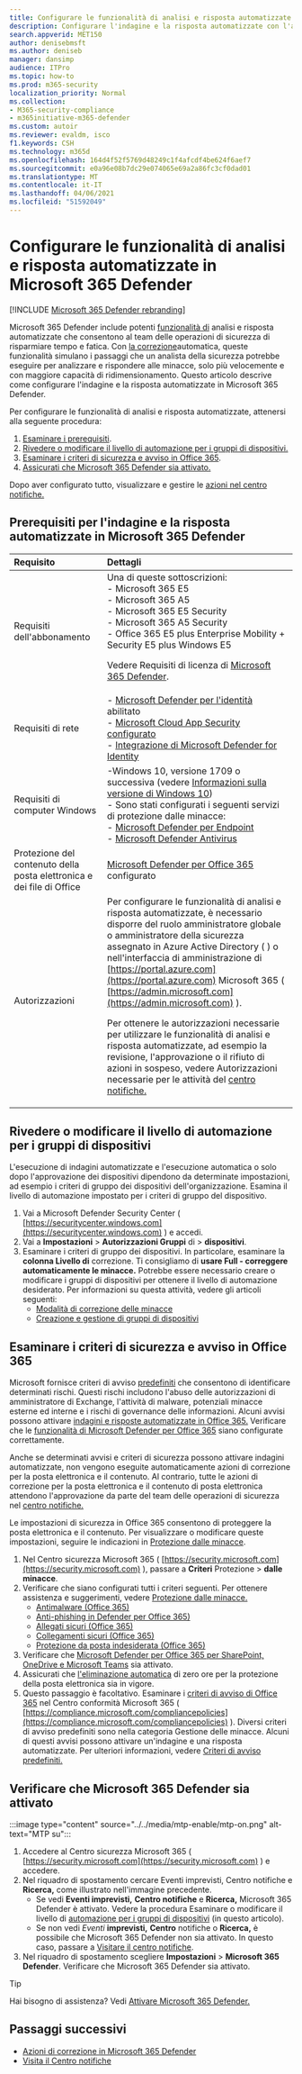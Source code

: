 ```yaml
---
title: Configurare le funzionalità di analisi e risposta automatizzate in Microsoft 365 Defender
description: Configurare l'indagine e la risposta automatizzate con l'auto-riparazione in Microsoft 365 Defender
search.appverid: MET150
author: denisebmsft
ms.author: deniseb
manager: dansimp
audience: ITPro
ms.topic: how-to
ms.prod: m365-security
localization_priority: Normal
ms.collection:
- M365-security-compliance
- m365initiative-m365-defender
ms.custom: autoir
ms.reviewer: evaldm, isco
f1.keywords: CSH
ms.technology: m365d
ms.openlocfilehash: 164d4f52f5769d48249c1f4afcdf4be624f6aef7
ms.sourcegitcommit: e0a96e08b7dc29e074065e69a2a86fc3cf0dad01
ms.translationtype: MT
ms.contentlocale: it-IT
ms.lasthandoff: 04/06/2021
ms.locfileid: "51592049"
---
```

# <a name="configure-automated-investigation-and-response-capabilities-in-microsoft-365-defender"></a>Configurare le funzionalità di analisi e risposta automatizzate in Microsoft 365 Defender

[!INCLUDE [Microsoft 365 Defender rebranding](../includes/microsoft-defender.md)]

Microsoft 365 Defender include potenti [funzionalità di](m365d-autoir.md) analisi e risposta automatizzate che consentono al team delle operazioni di sicurezza di risparmiare tempo e fatica. Con [la correzione](m365d-autoir.md#how-automated-investigation-and-self-healing-works)automatica, queste funzionalità simulano i passaggi che un analista della sicurezza potrebbe eseguire per analizzare e rispondere alle minacce, solo più velocemente e con maggiore capacità di ridimensionamento. Questo articolo descrive come configurare l'indagine e la risposta automatizzate in Microsoft 365 Defender.

Per configurare le funzionalità di analisi e risposta automatizzate, attenersi alla seguente procedura:

1. [Esaminare i prerequisiti](#prerequisites-for-automated-investigation-and-response-in-microsoft-365-defender).
2. [Rivedere o modificare il livello di automazione per i gruppi di dispositivi.](#review-or-change-the-automation-level-for-device-groups)
3. [Esaminare i criteri di sicurezza e avviso in Office 365](#review-your-security-and-alert-policies-in-office-365).
4. [Assicurati che Microsoft 365 Defender sia attivato.](#make-sure-microsoft-365-defender-is-turned-on)

Dopo aver configurato tutto, visualizzare e gestire le [azioni nel centro notifiche.](m365d-autoir-actions.md)

## <a name="prerequisites-for-automated-investigation-and-response-in-microsoft-365-defender"></a>Prerequisiti per l'indagine e la risposta automatizzate in Microsoft 365 Defender

|Requisito |Dettagli |
|:----|:----|
|Requisiti dell'abbonamento |Una di queste sottoscrizioni: <br/>- Microsoft 365 E5<br/>- Microsoft 365 A5<br/>- Microsoft 365 E5 Security<br/>- Microsoft 365 A5 Security<br/>- Office 365 E5 plus Enterprise Mobility + Security E5 plus Windows E5<p> Vedere Requisiti di licenza di [Microsoft 365 Defender](./prerequisites.md#licensing-requirements).|
|Requisiti di rete |- [Microsoft Defender per l'identità](/azure-advanced-threat-protection/what-is-atp) abilitato<br/>- [Microsoft Cloud App Security configurato](/cloud-app-security/what-is-cloud-app-security)<br/>- [Integrazione di Microsoft Defender for Identity](/cloud-app-security/mdi-integration) |
|Requisiti di computer Windows |-Windows 10, versione 1709 o successiva (vedere [Informazioni sulla versione di Windows 10](/windows/release-information/)) <br/>- Sono stati configurati i seguenti servizi di protezione dalle minacce:<br/>- [Microsoft Defender per Endpoint](../defender-endpoint/configure-endpoints.md)<br/>- [Microsoft Defender Antivirus](/windows/security/threat-protection/windows-defender-antivirus/configure-windows-defender-antivirus-features) |
|Protezione del contenuto della posta elettronica e dei file di Office |[Microsoft Defender per Office 365](/microsoft-365/security/office-365-security/defender-for-office-365#configure-atp-policies) configurato |
|Autorizzazioni | Per configurare le funzionalità di analisi e risposta automatizzate, è necessario disporre del ruolo amministratore globale o amministratore della sicurezza assegnato in Azure Active Directory ( ) o nell'interfaccia di amministrazione di [https://portal.azure.com](https://portal.azure.com) Microsoft 365 ( [https://admin.microsoft.com](https://admin.microsoft.com) ).<p>Per ottenere le autorizzazioni necessarie per utilizzare le funzionalità di analisi e risposta automatizzate, ad esempio la revisione, l'approvazione o il rifiuto di azioni in sospeso, vedere Autorizzazioni necessarie per le attività del [centro notifiche.](m365d-action-center.md#required-permissions-for-action-center-tasks) |

## <a name="review-or-change-the-automation-level-for-device-groups"></a>Rivedere o modificare il livello di automazione per i gruppi di dispositivi

L'esecuzione di indagini automatizzate e l'esecuzione automatica o solo dopo l'approvazione dei dispositivi dipendono da determinate impostazioni, ad esempio i criteri di gruppo dei dispositivi dell'organizzazione. Esamina il livello di automazione impostato per i criteri di gruppo del dispositivo.

1. Vai a Microsoft Defender Security Center ( [https://securitycenter.windows.com](https://securitycenter.windows.com) ) e accedi.
2. Vai a **Impostazioni**  >  **Autorizzazioni Gruppi** di  >  **dispositivi**.
3. Esaminare i criteri di gruppo dei dispositivi. In particolare, esaminare la **colonna Livello di** correzione. Ti consigliamo di **usare Full - correggere automaticamente le minacce.**  Potrebbe essere necessario creare o modificare i gruppi di dispositivi per ottenere il livello di automazione desiderato. Per informazioni su questa attività, vedere gli articoli seguenti:
   - [Modalità di correzione delle minacce](/windows/security/threat-protection/microsoft-defender-atp/automated-investigations#how-threats-are-remediated)
   - [Creazione e gestione di gruppi di dispositivi](/windows/security/threat-protection/microsoft-defender-atp/machine-groups)

## <a name="review-your-security-and-alert-policies-in-office-365"></a>Esaminare i criteri di sicurezza e avviso in Office 365

Microsoft fornisce criteri di avviso [predefiniti](../../compliance/alert-policies.md) che consentono di identificare determinati rischi. Questi rischi includono l'abuso delle autorizzazioni di amministratore di Exchange, l'attività di malware, potenziali minacce esterne ed interne e i rischi di governance delle informazioni. Alcuni avvisi possono attivare [indagini e risposte automatizzate in Office 365.](../office-365-security/office-365-air.md) Verificare che le [funzionalità di Microsoft Defender per Office 365](/microsoft-365/security/office-365-security/defender-for-office-365) siano configurate correttamente.

Anche se determinati avvisi e criteri di sicurezza possono attivare indagini automatizzate, non vengono eseguite automaticamente azioni di correzione per la posta elettronica e il contenuto. Al contrario, tutte le azioni di correzione per la posta elettronica e il contenuto di posta elettronica attendono l'approvazione da parte del team delle operazioni di sicurezza nel [centro notifiche.](m365d-action-center.md)

Le impostazioni di sicurezza in Office 365 consentono di proteggere la posta elettronica e il contenuto. Per visualizzare o modificare queste impostazioni, seguire le indicazioni in [Protezione dalle minacce](../office-365-security/protect-against-threats.md).

1. Nel Centro sicurezza Microsoft 365 ( [https://security.microsoft.com](https://security.microsoft.com) ), passare a **Criteri** Protezione  >  **dalle minacce**.
2. Verificare che siano configurati tutti i criteri seguenti. Per ottenere assistenza e suggerimenti, vedere [Protezione dalle minacce.](/microsoft-365/security/office-365-security/protect-against-threats)
   - [Antimalware (Office 365)](../office-365-security/protect-against-threats.md#part-1---anti-malware-protection)
   - [Anti-phishing in Defender per Office 365)](../office-365-security/protect-against-threats.md#part-2---anti-phishing-protection)
   - [Allegati sicuri (Office 365)](../office-365-security/protect-against-threats.md#safe-attachments-policies-in-microsoft-defender-for-office-365)
   - [Collegamenti sicuri (Office 365)](../office-365-security/protect-against-threats.md#safe-links-policies-in-microsoft-defender-for-office-365)
   - [Protezione da posta indesiderata (Office 365)](../office-365-security/protect-against-threats.md#part-3---anti-spam-protection)
3. Verificare che [Microsoft Defender per Office 365 per SharePoint, OneDrive e Microsoft Teams](../office-365-security/protect-against-threats.md#part-5---verify-safe-attachments-for-sharepoint-onedrive-and-microsoft-teams-is-turned-on) sia attivato.
4. Assicurati che [l'eliminazione automatica](../office-365-security/protect-against-threats.md#zero-hour-auto-purge-for-email-in-eop) di zero ore per la protezione della posta elettronica sia in vigore.
5. Questo passaggio è facoltativo. Esaminare i [criteri di avviso di Office 365](../../compliance/alert-policies.md) nel Centro conformità Microsoft 365 ( [https://compliance.microsoft.com/compliancepolicies](https://compliance.microsoft.com/compliancepolicies) ). Diversi criteri di avviso predefiniti sono nella categoria Gestione delle minacce. Alcuni di questi avvisi possono attivare un'indagine e una risposta automatizzate. Per ulteriori informazioni, vedere [Criteri di avviso predefiniti.](../../compliance/alert-policies.md#default-alert-policies)

## <a name="make-sure-microsoft-365-defender-is-turned-on"></a>Verificare che Microsoft 365 Defender sia attivato

:::image type="content" source="../../media/mtp-enable/mtp-on.png" alt-text="MTP su":::

1. Accedere al Centro sicurezza Microsoft 365 ( [https://security.microsoft.com](https://security.microsoft.com) ) e accedere.
2. Nel riquadro di spostamento cercare Eventi imprevisti, Centro notifiche e **Ricerca,** come illustrato nell'immagine precedente.
   - Se vedi **Eventi imprevisti,** **Centro notifiche** e **Ricerca,** Microsoft 365 Defender è attivato. Vedere la procedura Esaminare o modificare il livello di [automazione per i gruppi di dispositivi](#review-or-change-the-automation-level-for-device-groups) (in questo articolo).
   - Se non vedi *Eventi* **imprevisti,** **Centro** notifiche o **Ricerca,** è possibile che Microsoft 365 Defender non sia attivato. In questo caso, passare a [Visitare il centro notifiche](m365d-action-center.md).
3. Nel riquadro di spostamento scegliere **Impostazioni**  >  **Microsoft 365 Defender**. Verificare che Microsoft 365 Defender sia attivato. 

> [!TIP]
> Hai bisogno di assistenza? Vedi [Attivare Microsoft 365 Defender.](m365d-enable.md)

## <a name="next-steps"></a>Passaggi successivi

- [Azioni di correzione in Microsoft 365 Defender](m365d-remediation-actions.md)
- [Visita il Centro notifiche](m365d-action-center.md)
